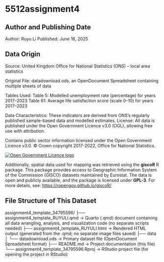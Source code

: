 # 5512assignment4
## Author and Publishing Date

Author: Ruyu Li
Published: June 16, 2025

## Data Origin

Source: United Kingdom Office for National Statistics (ONS) – local area statistics

Original File: datadownload.ods, an OpenDocument Spreadsheet containing multiple sheets of data

Tables Used:
Table 5: Modelled unemployment rate (percentage) for years 2017–2023
Table 61: Average life satisfaction score (scale 0–10) for years 2017–2023

Data Characteristics: These indicators are derived from ONS’s regularly published sample-based data and modelled estimates. 
License: All data is published under the Open Government Licence v3.0 (OGL), allowing free use with attribution.

Contains public sector information licensed under the Open Government Licence v3.0. © Crown copyright 2017-2022, Office for National Statistics.

<a href="https://www.nationalarchives.gov.uk/doc/open-government-licence/"><img src="/ogl-symbol-41px-retina-black.png" alt="Open Government Licence logo"/></a>

Additionally, spatial data used for mapping was retrieved using the **giscoR** R package. This package provides access to Geographic Information System of the Commission (GISCO) datasets maintained by Eurostat. The data is open and publicly available, and the package is licensed under **GPL-3**. For more details, see: https://ropengov.github.io/giscoR/

## File Structure of This Dataset

assignment4_template_34795596/
├── assignment4_template_RUYULI.qmd        -> Quarto (.qmd) document containing all data wrangling, analysis, and visualization code (no separate scripts needed)
├── assignment4_template_RUYULI.html       -> Rendered HTML output (generated from the .qmd; no separate image files saved)
├── data
│   └── datadownload.ods    -> Primary dataset file (OpenDocument Spreadsheet format)
├── README.md                              -> Project documentation (this file)
└── assignment4_template_34795596.Rproj    -> RStudio project file (for opening the project in RStudio)
